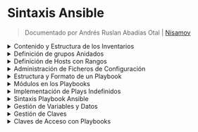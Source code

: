 # Sintaxis Ansible

<!--Documentado por Andrés Ruslan Abadías Otal (Nisamov)-->
> Documentado por Andrés Ruslan Abadías Otal | [Nisamov](https://github.com/Nisamov)

<details>
    <summary>Contenido y Estructura de los Inventarios</summary>

### Contenido y Estructura de los Inventarios:

En el inventario, las direcciones los servidores pueden ser tanto por DNS como por Dirección IP, por ello es posible indicarlas de ambas formas.
El nombre del grupo donde están esas direcciones agrupadas se encuentra entre "[ ]", lo que posteriormente podemos utilizar para llamar a esa agrupación de direcciones y asignarle un playbook.

Los hosts pueden estar en diferentes grupos, segun el rol del host, su ubicación fisica, ya sea en producción o no y demás bariables, lo que permite aplicar dichas playbooks a conjuntos especificos del host en funcón de sus propóstos, características o ubicación fisica.
```ini
[webservers]
web1.example.com
web2.example.com
192.0.2.42

[db-servers]
db1.example.com
db2.example.com

[development]
192.0.2.42
```
</details>

<details>
    <summary>Definición de grupos Anidados</summary>

### Definición de grupos Anidados:

Los inventarios de Ansible pueden incluir grupos de grupos de hosts, con lo que podemos crear grupos que aniden grupos en su interior, uniendo asi dos grupos declarados previamente, en un solo grupo, pero facilitando la posterior llamada individual a estos mismos grupos.

Para lograr esto, usamos el sufijo `":children"`, se aplica siguiendo el siguiente ejemplo:
```ini
[administracion_red]
192.168.1.12
administracion.admred.com
192.168.1.22

[oficinas_p1]
192.168.0.44
192.168.0.45
192.168.0.46

[full-enterprise:children]
administracion_red
oficinas_p1
```
</details>

<details>
    <summary>Definición de Hosts con Rangos</summary>

### Definición de Hosts con Rangos:

Ansible cuenta con un sistema de especificación de rangos para los hosts de forma que permite especificar rangos numericos o alfabéticos gracias a la siguiente sintaxis: `[START:END]`.

Esto permitirá elegir u rango sin tener que escribir cada una de las direcciones, facilitando y automatizando la tarea en grandes cantidades.

Este sistem pede ser visto de la siguiente manera:
```ini
[red_local]
192.168[1:9].[0.255] # En este caso coincide con todas las direcciones IPv4 de la 192.168.1.0 a la 192.168.9.255

[lista_servidores]
server[01:25].example.com # En este caso, coincidirá con los hosts del server01.example.com al server25.example.com

[direcciones_dns]
[a:c].dns.example.com #En este caso, coincidirá con todos los hosts denominados (a,b y c).dns.example.com

[direcciones_ipv6]
2001:db8::[a:c] #En este caso coincidirá con todas las direcciones IPv6 de la 2001:db8::("a" a la "c")
```

```diff
- [CUIDADO] - Posibles problemas a la hora de llamar direcciones.

En el ejemplo "lista_servidores", las direccines no coincidirán con "server2.example.com", pero si lo harán con "server02.example.com"
```
Esto indicado anteriormente es importante a la hora de saber que direcciones necesitamos manejar.
</details>

<details>
    <summary>Administración de Ficheros de Configuración</summary>

### Administración de Ficheros de Configuración:

Para gestionar la configuración de Ansible, podemos crear un fichero `.cfg`, este permitirá aplicar configuraciones a varias herramientas de Ansible.

El fichero de configurción contiene parámetros definidos como `clave-valor` con los siguientes parámetros:

Aqui cuentas con un ejemplo típico de un fichero de configuración básico (`ejemplo.cfg`):
```ini
[defaults]
inventory = ./inventario # Ubicacion del inventario
remote_user = usuario    # Usuario remoto
ask_pass = false         # Solicitar clave de acceso

[escalado_de_privilegios]
become = true            # Permitir escalado de privilegios
become_method = sudo     # Metodo de escalado
become_user = root       # Usuario de escalado
become_ask_pass = false  # Solicitar clave de acceso al escalar
```
</details>

<details>
    <summary>Estructura y Formato de un Playbook</summary>

### Estructura y Formato de un Playbook:

Un playbook es un fichero escrito en formato `YAML` que se guarda generalmente con la extensión `.yml`.

El playbook usa un sistema de espaciados para indicar la estructura de los datos almacenados, `YAML` no establece ningun requisito sobre cuántos espacios se usan para la sangría pero se aplican las siguientes reglas para su correcto funcionamiento:
- Los elementos de los datos deben estar en el mismo nivel de la estructura con la misma sangría.
- Los elementos secundarios deben tener más sangría que los elementos previos.

En el playbook se comienza con una linea formada por tresguiones consecutivos (`---`) marcando el inicio del documento, del mismo modo, se usan tres puntos consecutivos (`...`) para marcar el final del documento, no obstante, es una práctica comúnmente omitida.

Un ejemplo de un playbook puede ser el siguiente:
```yml
- name: Escribir nombre de playbook
  hosts: Nombre_Grupo_Servidores_Asignados
  become: yes
  tasks:
    - name: Nombre de Tarea
      apt: # Usas apt para instalar
        name: git # instalar el paquete git
        state: present # aseguramos que lo has descargado correctamente

    - name: Obtener el directorio del usuario actual
      ansible.builtin.set_fact:
        user_home: "{{ ansible_env.HOME }}"

    - name: Clonar el repositorio SSP
      git:
        repo: https://github.com/Nisamov/ssp
        dest: "{{ user_home }}/ssp"
        update: yes

    - name: Ejecutar comandos dentro del repositorio clonado
      command: ./install.sh
      args:
        chdir: "{{ user_home }}/ssp"
```
En el ejemplo de playbook anterior se ejecuta el siguiente codigo:
- 1: Creación de task (Nombre de Tarea).
    Instala git y se asegra de su correcta instalación.
- 2: Obtención de usuario actual.
    Guarda el nombre del usuario y ru tua "/home" actual en la variable "user_home".
- 3: Clonación de repositorio SSP.
    Clona el repositorio SSP y lo guara dentro del "/home" almacenado previamente.
- 4: Ejecución de instalador.
    Ejecuta el instalador de SSP.

> [NOTA]: [SSP](https://github.com/Nisamov/ssp) (Secure Service Protocol) es un servicio creado por Andrés Ruslan Abadías Otal, el cual detiene todos los servicios del sistema que no se encuentren dentro de la "whitelist", es un servicio que pude ser peligroso, se recomienda su uso con cuidado.

### Iniciación en Playbooks:

Los playbooks son una lista de ordenes organizados de tal forma de ejecuten listas de forma ordenada.

Para cmenar con los playbooks es necesario crear unfichero `.yml` donde aplicar claves, siendo estas las siguientes asignaciones:
```yml
---
name: nombre del playbook
hosts: nombre_inventory
...
```
- `name`: Name nos permite asignar un nombre, puede o no relacionarse con el playbook, pues sirve como etiqueta o identificador.
- `hosts`: Hosts nos permite asignar las siguientes tareas a un grupo de direcciones creadas en el fichero `inventory.ini`.

Para crear un item dentro de una lista, usamos guiones de la siguiente forma
```yml
- ejemplo
- item2
- item3
```
Esto nos permite saber la estructura a seguir a la hora de crear una tarea (`task`) de la siguiente manera:
```yml
--- # Inicio del fichero
name: Ejemplo tasks # Nombre ejemplo
hosts: direccion_ejemplo # Hosts que usarán las tareas
task: # Tareas
    - ejemplo
    - item2
    - item3
... # Fin del fichero
```
</details>

<details>
    <summary>Módulos en los Playbooks</summary>

### Módulos en los Playbooks:

> `ansible.builtin.user`: Es un módulo que usa los elementos (name, uid y state) para saber información sobre un usuario.
```yml
tasks:
# En esta tarea garantizamos que el usuario1 cuente con el UID 4000
    - name: Informacion usuario
      ansible.builtin.user:
        - name: usuario1
        - uid: 4000
        - state: present
```
> `ansible.builtin.user`: Es un módulo que usa los elementos (name y state) para gestionar grupos.
```yml
tasks:
# En esta tarea creamos un grupo con el nombre "nuevo_grupo"
- name: Crear grupo
  ansible.builtin.group:
    name: nuevo_grupo
    state: present
```
> `ansible.builtin.service`: Es un módulo que usa los elementos (name y state) para gesionar servicios en sistemas Unix-like.
```yml
tasks:
# En esta tarea garantizamos que el servicio ssp.service estén en ejecución
    - name: Servicio SSP
      ansible.builtin.service:
        name: ssp
        enabled: true
```
> `ansible.builtin.systemd`: Es un módulo que usa los elementos (name y state) para gestionar servicios que usan `systemd`.

Podemos usa los siguientes parámetros para manejar los servicios con mayor precisión:
- `started`: Inicia el servicio.
- `stopped`: Detiene el servicio.
- `restarted`: Reinicia el servicio.
- `reloaded`: Recarga la configuración sin reiniciar.
- `absent`: Desactiva y elimina el servicio.
```yml
tasks:
# En esta tarea reiniciamos el servicio nginx
- name: Restart a systemd service
  ansible.builtin.systemd:
    name: nginx
    state: restarted
```
> `ansible.builtin.apt`: Es un módulo que usa los elementos (name y state) para gestionar paquetes usando APT.
```yml
tasks:
# En esta tarea instalamos nginx
- name: Instalar paquete Nginx en Ubuntu/Debian
  ansible.builtin.apt:
    name: nginx
    state: present
```
> `ansible.builtin.yum`: Es un módulo para CentOS/RedHat que usa los elementos (name y state) para gestionar paquetes usando YUM.
```yml
tasks:
# En esta tarea instalamos nginx uando YUM
- name: Instalar paquete en RedHat/CentOS
  ansible.builtin.yum:
    name: httpd
    state: present
```
> `ansible.builtin.copy`: Es un módulo que usa los elementos (src y dest), permitiendo copiar archivos a nuevas direcciones.
```yml
tasks:
# En esta tarea copiamos un fichero a una ruta diferente
- name: Copiar un archivo local
  ansible.builtin.copy:
    src: /ruta/local/archivo.txt
    dest: /ruta/remota/archivo.txt
```
> `ansible.builtin.file`: Es un módulo que usa los elementos (pat, state y mode) para la gestión de archivos o directorios.
```yml
tasks:
# En esta tarea creamos un directorio con los permisos 0755
- name: Crear un directorio
  ansible.builtin.file:
    path: /ruta/directorio
    state: directory # Indica que se cree un directorio
    mode: '0755'
# En esta tarea creamos un fichero vacio con los permisos 0644
- name: Crear un fichero
  ansible.builtin.file:
    path: /ruta/fichero.txt
    state: touch #Indica que se cree un fichero vacio
    mode: '0644'
# En esta tarea eliminamos un fichero
- name: Eliminar un fichero
  ansible.builtin.file:
    path: /ruta/fichero.txt
    state: absent #Indica la eliminación de archivo o directorio
# En esta tarea eliminamos un directorio y todo su contenido
- name: Eliminar un directorio
  ansible.builtin.file:
    path: /ruta/directorio
    state: absent
```
> `ansible.builtin.template`: Es un módulo que usa los elementos (src y dest) para gestionar plantillas jinja2.
```yml
tasks:
# En esta tarea, copiamos la plantilla reemplazamos las variables
- name: Copiar plantilla y reemplazar variables
  ansible.builtin.template:
    src: plantilla.j2
    dest: /ruta/destino/archivo.conf
```
> `ansible.builtin.iptables`: Es un módulo que usa los elementos (chain source y jump) para gestionar las reglas de las iptables.

[CONSEJO] Para obtener más informacion sobre las IPTables, puedes ir a la documentación compartida por Andrés Ruslan Abadías Otal, haciendo clic [aquí](https://github.com/Theritex/LinuxCommands/tree/main/iptables).
```yml
tasks:
# En esta tarea, creamos una regla de firewall, donde aceptamos el tráfico con la ip 192.168.1.0
- name: Añadir una regla de firewall
  ansible.builtin.iptables:
    chain: INPUT
    source: 192.168.1.0/24
    jump: ACCEPT
# En esta tarea, creamos una regla de firewall, donde denegamos el tráfico con la ip 192.168.1.100
- name: Añadir una regla de firewall
  ansible.builtin.iptables:
    chain: INPUT
    source: 192.168.1.100/24
    jump: DROP
# En esta tarea, eliminamos una regla del firewall
- name: Eliminar una regla de firewall
  ansible.builtin.iptables:
    chain: INPUT
    source: 192.168.1.0/24
    jump: ACCEPT
    state: absent # Indicamos con absent que la regla ha de eliminarse
```
> `ansible.netcommon.network_config`: Es un módulo que usa los elementos (lnes y provider) para gestionar la configuración de red.
```yml
tasks:
#En esta tarea cambamos la configuracion de red
- name: Aplicar configuración de red
  ansible.netcommon.network_config:
    lines:
      - interface eth0
      - ip address 192.168.1.10/24
    provider: ansible.netcommon.cli
```
> `community.mysql.mysql_db`: Es un módulo que usa los elementos (name y state) para gestionar bases de datos MySQL.
```yml
tasks:
# En esta tarea creamos una base de datos MySQL
- name: Crear una base de datos MySQL
  community.mysql.mysql_db:
    name: base_datos
    state: present
```
> `community.postgresql.postgresql_db`: Es un módulo que usa los elementos (name y state) para gestionar bases de datos PostgreSQL.
```yml
tasks:
# En esta tarea creamos una base de datos PostgreSQL
- name: Crear una base de datos PostgreSQL
  community.postgresql.postgresql_db:
    name: base_datos
    state: present
```
> `ansible.builtin.mount`: Es un móulo que usa los elementos (path, src, fstype y state) para gestionar puntos de montaje.
```yml
tasks:
# En esta tarea montamos un sistema de archivos dentro de /mnt/disco
- name: Montar un sistema de archivos
  ansible.builtin.mount:
    path: /mnt/disco
    src: /dev/sdb1
    fstype: ext4
    state: mounted
```
> `ansible.builtin.shell`: Es un módulo que permite ejecutar comandos en el sistema usando la shell.

[CONSEJO] Para obtener más información sobre los posibles comandos que pueden usarse en el sistema (Casos Linux), haz clic [aquí](https://github.com/Theritex/LinuxCommands).
```yml
task:
# En esta tarea guardamos informacion dentro de un fichero
- name: Ejecutar un comando
  ansible.builtin.shell: "echo 'Hola Mundo' > /tmp/hola.txt"
```
> `ansible.builtin.command`: Es un módulo que usa los elementos (cmd), permitiendo ejecutar comandos en el sistema sin usar la shell.
```yml
tasks:
# En esta tarea ejectamos el comando "whoami"
- name: Ejecutar un comando básico
  ansible.builtin.command:
    cmd: whoami
```
</details>

<details>
    <summary>Implementación de Plays Indefinidos</summary>

### Implementación de Plays Indefinidos:

es posible implementar diferentes plays en un solo playbook, lo que permite ejeuctar muchas tareas en diferentes hosts, los plays se escriben como un item más de la lista, de la siguiente forma:
```yml
---
- name: Instalar y habilitar Nginx en los servidores web
  hosts: webservers
  become: true
  tasks:
    - name: Instalar Nginx
      ansible.builtin.yum:
        name: nginx
        state: present

    - name: Iniciar y habilitar Nginx
      ansible.builtin.systemd:
        name: nginx
        state: started
        enabled: true

- name: Ejecutar un comando Bash en los servidores de base de datos
  hosts: dbservers
  become: true
  tasks:
    - name: Crear un archivo usando Bash
      ansible.builtin.shell: |
        echo "Este es un archivo de prueba" > /tmp/archivo_prueba.txt
...
```
</details>

<details>
    <summary>Sintaxis Playbook Ansible</summary>

### Sintaxis Playbook Ansible:

> **Comentarios**: Los playbooks permiten el uso de comentarios dentro de ellos, esto puede lograrse mediante dos diferentes maneras:
- El uso de "#" (Almohadilla), de manera similar a Bash.
    - `# Esto es un comentario`
    - `Contenido sin comentario # Contenido comentado`
- El uso de ";" (Punto y Coma), este método al igual que la almohadilla, permite comentar toda la linea.
> **Cadenas de texto (Strings)**:  Generalmente no es necesario colocar comillas para las cadenas de texto, se pueden incluir entre comillas dobles o simples.
- Ejemplo sin comillas:
    - `Esto es una cadena de texto`
- Ejemplo comillas simples:
    - `'Esto es una cadena de texto'`
- Ejemplo comillas dobles:
    - `"Esto es una cadena de texto"`
Es posbl escribir cadenas de varias lineas gracias a la barra vertical ["|"] (pipe), de la siguiente froma, podemos incluir más carácteres:
```yml
include_newlines: |
    Ejemplo linea 1
    Ejemplo linea 2
    Ejemplo linea 3
```
No solo usando la barra vertical podemos realizar esto, con el carácter mayor ">", podemos indicar que los caracteres de nueva linea han de ser convertidos en espacios y se deben quitar espacios en blanco dentro de las lineas.

Este método suele usarse para convertir largas cadenas en carácteres, pudiendo abarcar múltiples lineas.
```yml
fold_newlines: >
    Ejemplo linea 1
    Ejemplo linea 2
    Ejemplo linea 3
```
> **Diccionarios**: Un diccionario permite almacenar informacion en formato de lista , de donde posteriormente se podrán sacar los datos.

Un ejemplo de diccionario es el siguiente:
```yml
# Primer formato de escritura - sencillo y facil para humanos
name: ejemplo
example: example2
example3: example4
```
```yml
# Segundo formato de escritura horizontal - dificil para humanos
{name: ejemplo, example: example2, example3: example4}
```
> **Listas**: Las listas de la misma forma que los diccionarios cuentan con una estructura similar, con algunos cambios.

```yml
# Primer formato de escritura - sencillo y facil para humanos
ejemplo:
    - ejemplo1
    - ejemplo2
    - ejemplo3
```
```yml
#Segundo formato de escritura horizontal - dificil para humanos
ejemplo: [ejemplo1, ejemplo2, ejemplo3]
```
</details>

<details>
    <summary>Gestión de Variables y Datos</summary>

### Gestión de Variables y Datos:

Las variables permiten almacenar parámetros para llamarlos de manera indefinida, ahorrando tiempo y sencillez a la hora de crear código.

Las variables son una gran herramienta para cualquier lenguaje de programación.

Las variables pueden almacenar diferente contenido, un ejemplo de los posibles valores a almacenar son los siguientes:
- Usuarios (Usuarios a gestionar)
- Paquetes (Paquetes a instalar/desinstalar)
- Servicios (Servicios que iniciar o detener)
- Archivos (Archivos que crear, eliminar, mover...)
- Direcciones (IP/DNS) (Direcciones a conectarse)

Para declarar variables hay que tener en cuenta su estrcutura, estas no pueden contener espacios dentro de ellas, ni carácteres no permitidos.

| Nombres No Válidos   | Nombres Válidos     |
|----------------------|---------------------|
| ejemplo inicio       | ejemplo_inicio      |
| ejemplo.punto        | ejemplo_punto       |
| 1er fichero          | fichero_01          |
| ejemplo$1            | ejemplo_1

> **Definición de Variable en Playbook**: Podemos definir variables dentro de playbooks de diferentes maneras, las cuales son las siguientes.

- Bloque `vars` a comienzo de un play:
```yml
# Interior de playbook
- hosts: all
  vars:
    user: usuario       # Hemos declarado la variable "user" con el valor "usuario"
    home: /home/usuario # Hemos declarado la variable "home" con el valor "/home/usuario"
```
- Podemos definir vairables de archivos exernos para no usar el bloque `vars`.
```yml
# Interior de playbook
- hosts: all
  vars_files:
    - vars/users.yml    # Las variables se encuentran en el fichero de la ruta "vars/users.yml"
```
```yml
# Interior de users.yml
user: usuario
home: /home/usuario
```
> **Referencia a Variable**: Tras haber declarado las variables, se llaman a estas mismas (haciendo referencia), mediante el uso de llaves dobles "`{{ }}`", lo que permite que Ansible reemplace la variable con su valor original al ejecutar la tarea.

```yml
vars:
    user: ejemploUsuario

tasks:
    # Esta linea será leida como "Crea el usuario ejemploUsuario"
    - name: Crea el usuario {{ user }}
      user:
        # Con esta declaración, creamos el usuario "ejemploUsuario"
        name: "{{ user }}"
```
Cuando se usa una variable como el primer elemento para iniciar un valor, es obligatorio poner comillas, de esta evitamos que Ansile crea que queremos iniciar un diccionario YAML (Visto anteriormente).

En caso de no hacerlo, sacaría un error similar al siguiente:
```diff
- We could be wrong, but this one looks like it might be an issue with mising quotes.
- Always quiote template expression brackets when they start a value.
```
> **Variables de Hosts y Variables de Grupos**: Estas variables pueden ser tanto de host como de grupo.

Pra poder comprender las variables de host individual y las de grupo compartidas, usaremos los siguientes ejemplos:
```yml
#Variable individual
[servidorEjemplo]
192.168.1.10 usuario=usuario1 #Variable asignada a un solo equipo

#Variable de grupo
[servidoresEjemplo]
192.168.1.[20:50] # Rango de IPs a las que se le asignaran la variable

[servidoresEjemplo:vars] # Grupo que asigna las variables a servidoresEjemplo
usuarioCompartido=usuarioComun
```
</details>

<details>
    <summary>Gestión de Claves</summary>

### Gestión de Claves:

Puede darse el caso en el que necesitemos gestionar claves o datos importantes para configurar determiados hosts, por lo que pare evitar arriesgar la información que generalmente se encuentra almacenada como texto sin formato, Ansible cuenta con una herramienta para cifrar y descifra cualquier archivo de datos.

Se trata de Vault, una herramienta que viene con Ansible, puede ser ejecutada con el comando `ansible-vault`, lo que nos permtirá crear, editar, cifrar, descifrar  y ver archivos.

> **Creación de cifrado**: Para crear un cifrado, usaremos el comando `ansible-vault create <nombre fichero>` de la siguiente forma:
```sh
ansible-vault create ficherocifrado1
```
Si es la primera vez que se usa vault, este solicitará una clave de acceso con la que podremos usar vault posteriormente de la siguiente forma:
```sh
ansible-vault create ficherocifrado1
New Vault password: clavedeacceso
Confirm New Vault password: clavedeacceso
```
Si no se quiere usar los métodos tradicionales, Ansible permite pasarle a Vault la clave por medio de un fichero de la siguiente manera:
```sh
# Comando a pasar
ansible-vault create --vault-password-file=vault-pass misecreto.yml
```
```yml
# Interior de misecreto.yml
clavedeacceso
```
El codigo para proteger archivos es AES256 en las versiones más recientes de Ansible, no obstante las versiones previas podían llegar a usar AES de 128 bits.
> **Ver contenido de archivo cifrado**: Para ver el contenido de un archivo protegido, usamos `ansible-vault view <fichero>`.
```sh
# Abrir archivo protegido
ansible-vault view misecreto.yaml
Vault password: clavedeacceso
misecreto: "clavedeacceso"
``` 
> **Edición de arhivo cifrado existente**: Para editar un archivo cifrado existente, usamos el comando `ansible-vault edit <archivo>`.
```sh
ansible-vault edit misecreto.yml
Vault password: clavedeacceso
```
> **Cifrar un archivo existente**: Cifrar un archivo existente, usamos el comando `ansible-vault encrypt <archivo>`, esta acción solicitará una nueva clave de acceso ya que se está cifrando nuevamente el fichero con una nueva clave de acceso (No se cifra dos veces como capas (layers)).
```sh
# Ciframos dos ficheros
ansible-vault encrypt misecreto.yml ficheroacifrar.yml
# Creamos una nueva clave de acceso
New Vault Password: clavedeacceso2
Confirm New Vault password: clavedeacceso2
Encryption successful
```
> **Descifrar un archivo existente**: Para descifrar un archivo de forma permanente, usamos el comando `ansible-vault decrypt <archivo>` con la opción `--output` podemos guardar el archivo descifrado con un nombre diferente.
```sh
ansible-vault decrypt misecreto.yml --output=misecretodesencriptado.yml
Vault password: clavedeacceso2
Decryption successful
```
> **Camiar clave de acceso de un archivo cifrado**: Para cambiar la clave de acceso en un archivo cifrado, usamos el comando `ànsible-vualt rekey <archivo>`, este comando permite el cambio de varios archivos al mismo tiempo.
```sh
ansible-vault rekey misecreto.yml midocumento.yml documento2.yml
Vault password: clavedeacceso2
Confirm New Vault password: clavedeacceso2
Rekey successful
```
Para pasar una clave por ficheros usamos el siguiente comando lineal:
```sh
ansible-vault rekey \
--new-vault-password-file=NuevaClaveDeAcceso misecreto.yml midocumento.yml documento2.yml
```
</details>

<details>
    <summary>Claves de Acceso con Playbooks</summary>

### Claves de Acceso con Playbooks:

> **Acceso a un archivo cifrado desde un Playbook**: Para poder acceder a un archivo cifrado, es necesario proporcionar la clave de acceso al comando `ansible-navigator`.

[CONSEJO] Para obtener más informacion sobre Ansible Navigator, puedes ir a la documentación compartida por Andrés Ruslan Abadías Otal, haciendo clic [aquí](https://github.com/Theritex/CodeNDServices/tree/main/ansible/Ansible-Navigator).
```diff
ansible-navigator run -m studut misecreto.yml
- ERROR! Attempting to decrypt but no vault secrets found
```
Para poder proporcionarle la clave a una Playbook contamos con tres opciones diferentes:
- Indicar de forma interactiva
```sh
ansible-navigator run -m stdout \
#Deshabilitamos los artefactos para ingresar la clave de Vault
--playbook-artifact-enable false \ # Los artefactos del playbook están deshabilitados de forma predeterminada
# Podemos volver a habilitar los artefactos con el siguiente comando: ansible-navigatoe --playbook-artifact-enable true
playbook.yml --vault-id @prompt
Vault password (default): clavedeacceso2
```
- Especificar el archivo de clave Vault con `--vault-password-file`
```sh
ansible-navigator run -m stdout playbook.yml \ # Indicamos el playbook que queremos que tenga acceso
--vault-password-file=/ruta/al/fichero.yml # Indicamos la ruta al fichero que alberga la clave
```
- Usar la variable de entorno `ANSIBLE_VAULT_PASSWORD_FILE`